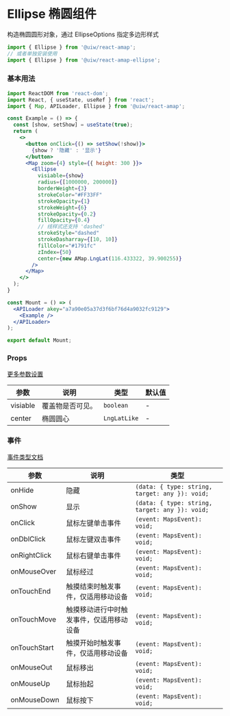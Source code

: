Ellipse 椭圆组件
===

构造椭圆圆形对象，通过 EllipseOptions 指定多边形样式

```jsx
import { Ellipse } from '@uiw/react-amap';
// 或者单独安装使用
import { Ellipse } from '@uiw/react-amap-ellipse';
```

### 基本用法

```jsx mdx:preview
import ReactDOM from 'react-dom';
import React, { useState, useRef } from 'react';
import { Map, APILoader, Ellipse } from '@uiw/react-amap';

const Example = () => {
  const [show, setShow] = useState(true);
  return (
    <>
      <button onClick={() => setShow(!show)}>
        {show ? '隐藏' : '显示'}
      </button>
      <Map zoom={4} style={{ height: 300 }}>
        <Ellipse
          visiable={show}
          radius={[1000000, 200000]}
          borderWeight={3}
          strokeColor="#FF33FF"
          strokeOpacity={1}
          strokeWeight={6}
          strokeOpacity={0.2}
          fillOpacity={0.4}
          // 线样式还支持 'dashed'
          strokeStyle="dashed"
          strokeDasharray={[10, 10]}
          fillColor="#1791fc"
          zIndex={50}
          center={new AMap.LngLat(116.433322, 39.900255)}
        />
      </Map>
    </>
  );
}

const Mount = () => (
  <APILoader akey="a7a90e05a37d3f6bf76d4a9032fc9129">
    <Example />
  </APILoader>
);

export default Mount;
```

### Props

[更多参数设置](https://github.com/uiwjs/react-amap/blob/268303de813050c7a02bb247930090ce5f162042/src/types/overlay.d.ts#L507-L567)

| 参数 | 说明 | 类型 | 默认值 |
|--------- |-------- |--------- |-------- |
| visiable | 覆盖物是否可见。 | `boolean` | - |
| center | 	椭圆圆心 | `LngLatLike` | - |

### 事件

[事件类型文档](https://github.com/uiwjs/react-amap/blob/268303de813050c7a02bb247930090ce5f162042/src/types/overlay.d.ts#L569-L593)

| 参数 | 说明 | 类型 |
| ---- | ---- | ---- |
| onHide | 隐藏 | `(data: { type: string, target: any }): void;` |
| onShow | 显示 | `(data: { type: string, target: any }): void;` |
| onClick | 鼠标左键单击事件 | `(event: MapsEvent): void;` |
| onDblClick | 鼠标左键双击事件 | `(event: MapsEvent): void;` |
| onRightClick | 鼠标右键单击事件 | `(event: MapsEvent): void;` |
| onMouseOver | 鼠标经过 | `(event: MapsEvent): void;` |
| onTouchEnd | 触摸结束时触发事件，仅适用移动设备 | `(event: MapsEvent): void;` |
| onTouchMove | 触摸移动进行中时触发事件，仅适用移动设备 | `(event: MapsEvent): void;` |
| onTouchStart | 触摸开始时触发事件，仅适用移动设备 | `(event: MapsEvent): void;` |
| onMouseOut | 鼠标移出 | `(event: MapsEvent): void;` |
| onMouseUp | 鼠标抬起 | `(event: MapsEvent): void;` |
| onMouseDown | 鼠标按下 | `(event: MapsEvent): void;` |